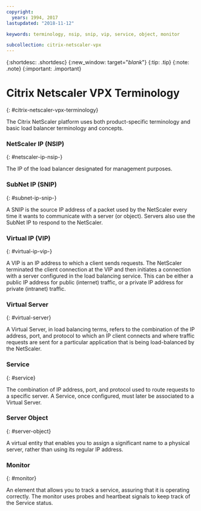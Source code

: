 ```yaml
---
copyright:
  years: 1994, 2017
lastupdated: "2018-11-12"

keywords: terminology, nsip, snip, vip, service, object, monitor

subcollection: citrix-netscaler-vpx
---
```


{:shortdesc: .shortdesc}
{:new_window: target="_blank_"}
{:tip: .tip}
{:note: .note}
{:important: .important}

# Citrix Netscaler VPX Terminology
{: #citrix-netscaler-vpx-terminology}

The Citrix NetScaler platform uses both product-specific terminology and basic load balancer terminology and concepts.

### NetScaler IP (NSIP)
{: #netscaler-ip-nsip-}

The IP of the load balancer designated for management purposes.

### SubNet IP (SNIP)
{: #subnet-ip-snip-}

A SNIP is the source IP address of a packet used by the NetScaler every time it wants to communicate with a server (or object). Servers also use the SubNet IP to respond to the NetScaler.

### Virtual IP (VIP)
{: #virtual-ip-vip-}

A VIP is an IP address to which a client sends requests. The NetScaler terminated the client connection at the VIP and then initiates a connection with a server configured in the load balancing service.  This can be either a public IP address for public (internet) traffic, or a private IP address for private (intranet) traffic.

### Virtual Server
{: #virtual-server}

A Virtual Server, in load balancing terms, refers to the combination of the IP address, port, and protocol to which an IP client connects and where traffic requests are sent for a particular application that is being load-balanced by the NetScaler.

### Service
{: #service}

The combination of IP address, port, and protocol used to route requests to a specific server. A Service, once configured, must later be associated to a Virtual Server.

### Server Object
{: #server-object}

A virtual entity that enables you to assign a significant name to a physical server, rather than using its regular IP address.

### Monitor
{: #monitor}

An element that allows you to track a service, assuring that it is operating correctly. The monitor uses probes and heartbeat signals to keep track of the Service status.
